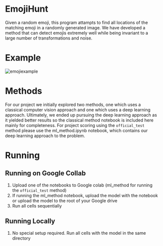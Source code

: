 # EmojiHunt
Given a random emoji, this program attampts to find all locations of the matching emoji in a randomly generated image. We have developed a method that can detect emojis extremely well while being invariant to a large number of transformations and noise.

# Example
![emojiexample](https://user-images.githubusercontent.com/16991582/229385863-c4b9a686-fd3e-4611-b540-688f5affaec3.png)

# Methods
For our project we initially explored two methods, one which uses a classical computer vision approach and one which uses a deep learning approach. Ultimately, we ended up pursuing the deep learning approach as it yielded better results so the classical method notebook is included here mainly for completeness. For project scoring using the `official_test` method please use the ml_method.ipynb notebook, which contains our deep learning approach to the problem.

# Running
## Running on Google Collab
1. Upload one of the notebooks to Google colab (ml_method for running the `official_test` method)
2. If running the ml_method notebook, upload the model with the notebook or upload the model to the root of your Google drive
3. Run all cells sequentially

## Running Locally
1. No special setup required. Run all cells with the model in the same directory
